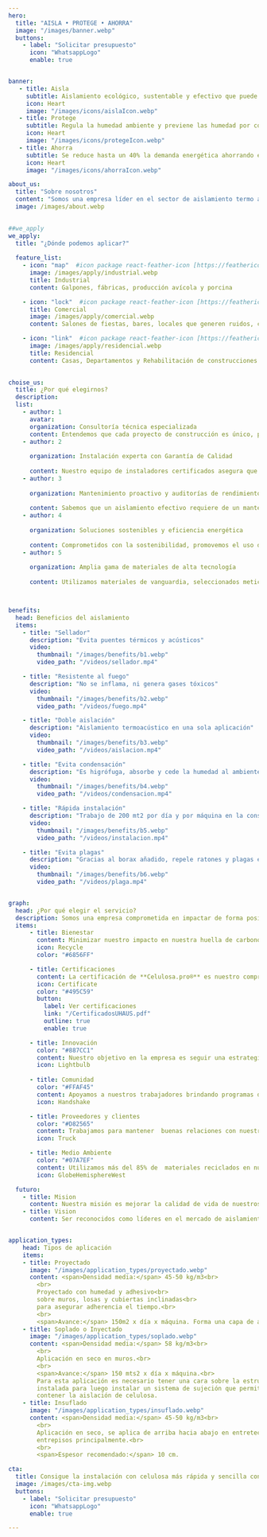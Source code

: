 ```yaml
---
hero:
  title: "AISLA • PROTEGE • AHORRA"
  image: "/images/banner.webp"
  buttons:
    - label: "Solicitar presupuesto"      
      icon: "WhatsappLogo"
      enable: true


banner:
   - title: Aisla
     subtitle: Aislamiento ecológico, sustentable y efectivo que puede mantener tu hogar confortable durante todo el año.
     icon: Heart  
     image: "/images/icons/aislaIcon.webp"
   - title: Protege
     subtitle: Regula la humedad ambiente y previene las humedad por condensación evitando asi, la aparición de hongos y moho.
     icon: Heart  
     image: "/images/icons/protegeIcon.webp"
   - title: Ahorra
     subtitle: Se reduce hasta un 40% la demanda energética ahorrando en facturas de luz y gas.
     icon: Heart  
     image: "/images/icons/ahorraIcon.webp"

about_us:
  title: "Sobre nosotros"
  content: "Somos una empresa líder en el sector de aislamiento termo acústico, dedicada a proporcionar soluciones avanzadas que maximizan el <b>confort y la eficiencia energética</b> en proyectos de construcción. Utilizamos la materia prima de <b>Celulosa.pro®</b>, con más de una década de experiencia en el mercado, aseguramos que la celulosa es el aislante que brinda un mayor valor agregado desde el punto de vista técnico y económico. <br/> Utilizando tecnología avanzada para aplicar el material más ecológico y resistente disponible, te ofrecemos un aislamiento térmico y acústico efectivo que puede mantener tu hogar 5ºC más fresco o cálido durante todo el año. Esto se traduce en un <b>ahorro de al menos el 40% en sus facturas de luz por aire acondicionado y calefacción. </b> <br/> Ofrecemos servicios integrales que abarcan desde el asesoramiento técnico hasta la implementación de sistemas de aislamiento en edificaciones residenciales, comerciales e industriales. La celulosa es un material suave y cálido al tacto, que no irrita la piel, por lo que se utiliza como aislante seguro."
  image: /images/about.webp
  

##we_apply
we_apply:
  title: "¿Dónde podemos aplicar?"
  
  feature_list:
    - icon: "map"  #icon package react-feather-icon [https://feathericons.com/]
      image: /images/apply/industrial.webp
      title: Industrial
      content: Galpones, fábricas, producción avícola y porcina

    - icon: "lock"  #icon package react-feather-icon [https://feathericons.com/]
      title: Comercial
      image: /images/apply/comercial.webp
      content: Salones de fiestas, bares, locales que generen ruidos, coworking, oficinas, hotelería

    - icon: "link"  #icon package react-feather-icon [https://feathericons.com/]
      image: /images/apply/residencial.webp
      title: Residencial
      content: Casas, Departamentos y Rehabilitación de construcciones
    

choise_us:
  title: ¿Por qué elegirnos?
  description: 
  list:
    - author: 1
      avatar: 
      organization: Consultoría técnica especializada 
      content: Entendemos que cada proyecto de construcción es único, por lo que ofrecemos un servicio de consultoría personalizado. Nuestros  técnicos altamente calificados trabajan en estrecha colaboración con arquitectos, contratistas y propietarios para analizar las características del entorno, las normativas locales y los requisitos específicos de confort. Esto nos permite diseñar soluciones a medida que garantizan un aislamiento térmico y acústico óptimo.
    - author: 2
      
      organization: Instalación experta con Garantía de Calidad
      
      content: Nuestro equipo de instaladores certificados asegura que cada material sea aplicado con precisión, siguiendo estrictos protocolos de calidad. La atención al detalle en cada etapa del proceso garantiza que nuestros sistemas de aislamiento funcionen de manera óptima, evitando puentes térmicos y minimizando la propagación de vibraciones y ruidos estructurales.
    - author: 3
      
      organization: Mantenimiento proactivo y auditorías de rendimiento
      
      content: Sabemos que un aislamiento efectivo requiere de un mantenimiento adecuado. Ofrecemos programas de mantenimiento preventivo y auditorías regulares para asegurar que los sistemas de aislamiento mantengan su eficiencia a lo largo del tiempo. Nuestro servicio incluye la evaluación continua del rendimiento térmico y acústico, con recomendaciones para optimizar o actualizar los sistemas según sea necesario.
    - author: 4
      
      organization: Soluciones sostenibles y eficiencia energética
      
      content: Comprometidos con la sostenibilidad, promovemos el uso de materiales reciclados y técnicas de instalación que contribuyen a la reducción de la huella de carbono. Nuestras soluciones no solo mejoran el confort interior, sino que también permiten una significativa reducción en el consumo energético, reflejándose en menores costos operativos y un impacto positivo en el medio ambiente.
    - author: 5
      
      organization: Amplia gama de materiales de alta tecnología
      
      content: Utilizamos materiales de vanguardia, seleccionados meticulosamente para ofrecer el mejor rendimiento en cada aplicación. Como la celulosa proyectada y  fibras minerales.    



benefits: 
  head: Beneficios del aislamiento
  items:
    - title: "Sellador"
      description: "Evita puentes térmicos y acústicos"
      video:
        thumbnail: "/images/benefits/b1.webp"
        video_path: "/videos/sellador.mp4"

    - title: "Resistente al fuego"
      description: "No se inflama, ni genera gases tóxicos"
      video:
        thumbnail: "/images/benefits/b2.webp"
        video_path: "/videos/fuego.mp4"

    - title: "Doble aislación"
      description: "Aislamiento termoacústico en una sola aplicación"
      video:
        thumbnail: "/images/benefits/b3.webp"
        video_path: "/videos/aislacion.mp4"

    - title: "Evita condensación"
      description: "Es higrófuga, absorbe y cede la humedad al ambiente logrando regular la condensación, 100% antihongos."
      video:
        thumbnail: "/images/benefits/b4.webp"
        video_path: "/videos/condensacion.mp4"

    - title: "Rápida instalación"
      description: "Trabajo de 200 mt2 por día y por máquina en la construcción"
      video:
        thumbnail: "/images/benefits/b5.webp"
        video_path: "/videos/instalacion.mp4"

    - title: "Evita plagas"
      description: "Gracias al borax añadido, repele ratones y plagas en general"
      video:
        thumbnail: "/images/benefits/b6.webp"
        video_path: "/videos/plaga.mp4"


graph:
  head: ¿Por qué elegir el servicio?
  description: Somos una empresa comprometida en impactar de forma positiva en nuestra comunidad, el medio ambiente y en nuestros empleados. Todos los días debemos esforzarnos por ser mejores personas, ya que todos compartimos este mundo como seres humanos.
  items:
      - title: Bienestar
        content: Minimizar nuestro impacto en nuestra huella de carbono utilizando al menos un 85% de materias primas recicladas, adoptando prácticas de reutilización y reciclaje.
        icon: Recycle  
        color: "#6856FF"

      - title: Certificaciones
        content: La certificación de **Celulosa.pro®** es nuestro compromiso con la sustentabilidad y sostenibilidad.
        icon: Certificate 
        color: "#495C59"
        button:
          label: Ver certificaciones
          link: "/CertificadosUHAUS.pdf"
          outline: true
          enable: true    

      - title: Innovación  
        color: "#887CC1"      
        content: Nuestro objetivo en la empresa es seguir una estrategia de sostenibilidad empresarial. Contamos con un equipo directivo muy preparado que fomenta la innovación y la mejora constante de nuestras operaciones.
        icon: Lightbulb 
        
      - title: Comunidad
        color: "#FFAF45"        
        content: Apoyamos a nuestros trabajadores brindando programas de aislación térmica gratuita y apoyando a organizaciones locales.
        icon: Handshake  

      - title: Proveedores y clientes
        color: "#D82565"
        content: Trabajamos para mantener  buenas relaciones con nuestros proveedores y clientes, asegurando la calidad de lo que ofrecemos y fomentando prácticas comerciales éticas y sostenibles.
        icon: Truck  

      - title: Medio Ambiente
        color: "#07A7EF"
        content: Utilizamos más del 85% de  materiales reciclados en nuestros productos para reducir nuestro impacto en el medio ambiente, fomentando la reutilización y el reciclaje.
        icon: GlobeHemisphereWest  

  futuro:
    - title: Mision
      content: Nuestra misión es mejorar la calidad de vida de nuestros clientes, proporcionando soluciones de aislamiento que optimizan el confort térmico y acústico, al tiempo que fomentamos la eficiencia energética y la sostenibilidad en cada proyecto que emprendemos.
    - title: Vision
      content: Ser reconocidos como líderes en el mercado de aislamiento termoacústico, ofreciendo innovaciones tecnológicas y servicios personalizados que excedan las expectativas de nuestros clientes y contribuyan a un entorno más silencioso y energéticamente eficiente.


application_types:
    head: Tipos de aplicación
    items: 
    - title: Proyectado
      image: "/images/application_types/proyectado.webp"
      content: <span>Densidad media:</span> 45-50 kg/m3<br>
        <br>
        Proyectado con humedad y adhesivo<br>
        sobre muros, losas y cubiertas inclinadas<br>
        para asegurar adherencia el tiempo.<br>
        <br>
        <span>Avance:</span> 150m2 x día x máquina. Forma una capa de aislamiento compacta y libre de juntas. Ideal para galpones, contenedores, embarcaciones dado que evita condensación interior.   
    - title: Soplado o Inyectado
      image: "/images/application_types/soplado.webp"
      content: <span>Densidad media:</span> 58 kg/m3<br>
        <br>
        Aplicación en seco en muros.<br>
        <br>
        <span>Avance:</span> 150 mts2 x día x máquina.<br>
        Para esta aplicación es necesario tener una cara sobre la estructura<br>
        instalada para luego instalar un sistema de sujeción que permita<br>
        contener la aislación de celulosa.
    - title: Insuflado
      image: "/images/application_types/insuflado.webp"
      content: <span>Densidad media:</span> 45-50 kg/m3<br>
        <br>
        Aplicación en seco, se aplica de arriba hacia abajo en entretechos,<br>
        entrepisos principalmente.<br>
        <br>
        <span>Espesor recomendado:</span> 10 cm.

cta:
  title: Consigue la instalación con celulosa más rápida y sencilla con U HAUS
  image: /images/cta-img.webp
  buttons:
    - label: "Solicitar presupuesto"      
      icon: "WhatsappLogo"
      enable: true

---
```

